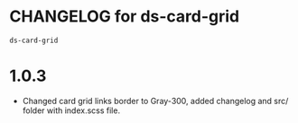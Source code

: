 # CHANGELOG for ds-card-grid
`ds-card-grid`

# 1.0.3
* Changed card grid links border to Gray-300, added changelog and src/ folder with index.scss file.